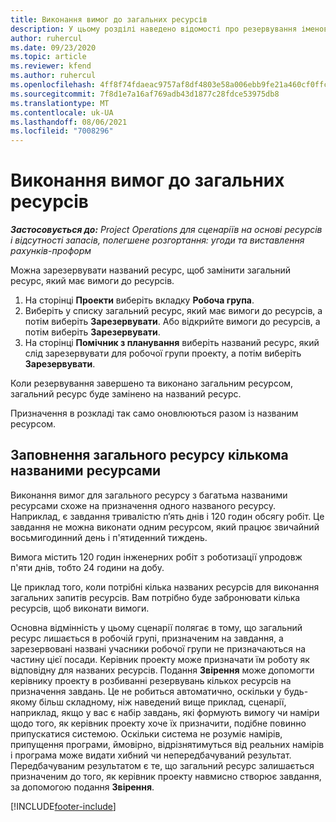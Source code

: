 ```yaml
---
title: Виконання вимог до загальних ресурсів
description: У цьому розділі наведено відомості про резервування іменованих ресурсів для загальних вимог до ресурсів.
author: ruhercul
ms.date: 09/23/2020
ms.topic: article
ms.reviewer: kfend
ms.author: ruhercul
ms.openlocfilehash: 4ff8f74fdaeac9757af8df4803e58a006ebb9fe21a460cf0ffcb35f1a4d6308f
ms.sourcegitcommit: 7f8d1e7a16af769adb43d1877c28fdce53975db8
ms.translationtype: MT
ms.contentlocale: uk-UA
ms.lasthandoff: 08/06/2021
ms.locfileid: "7008296"
---
```

# <a name="generic-resource-requirement-fulfillment"></a>Виконання вимог до загальних ресурсів

_**Застосовується до:** Project Operations для сценаріїв на основі ресурсів і відсутності запасів, полегшене розгортання: угоди та виставлення рахунків-проформ_

Можна зарезервувати названий ресурс, щоб замінити загальний ресурс, який має вимоги до ресурсів.

1. На сторінці **Проекти** виберіть вкладку **Робоча група**.
2. Виберіть у списку загальний ресурс, який має вимоги до ресурсів, а потім виберіть **Зарезервувати**. Або відкрийте вимоги до ресурсів, а потім виберіть **Зарезервувати**.
3. На сторінці **Помічник з планування** виберіть названий ресурс, який слід зарезервувати для робочої групи проекту, а потім виберіть **Зарезервувати**.

Коли резервування завершено та виконано загальним ресурсом, загальний ресурс буде замінено на названий ресурс.

Призначення в розкладі так само оновлюються разом із названим ресурсом.

## <a name="fulfill-a-generic-resource-with-multiple-named-resources"></a>Заповнення загального ресурсу кількома названими ресурсами
Виконання вимог для загального ресурсу з багатьма названими ресурсами схоже на призначення одного названого ресурсу. Наприклад, є завдання тривалістю п’ять днів і 120 годин обсягу робіт. Це завдання не можна виконати одним ресурсом, який працює звичайний восьмигодинний день і п'ятиденний тиждень. 

Вимога містить 120 годин інженерних робіт з роботизації упродовж п'яти днів, тобто 24 години на добу.

Це приклад того, коли потрібні кілька названих ресурсів для виконання загальних запитів ресурсів. Вам потрібно буде забронювати кілька ресурсів, щоб виконати вимоги.

Основна відмінність у цьому сценарії полягає в тому, що загальний ресурс лишається в робочій групі, призначеним на завдання, а зарезервовані названі учасники робочої групи не призначаються на частину цієї посади. Керівник проекту може призначати їм роботу як відповідну для названих ресурсів. Подання **Звірення** може допомогти керівнику проекту в розбиванні резервувань кількох ресурсів на призначення завдань. Це не робиться автоматично, оскільки у будь-якому більш складному, ніж наведений вище приклад, сценарії, наприклад, якщо у вас є набір завдань, які формують вимогу чи наміри щодо того, як керівник проекту хоче їх призначити, подібне повинно припускатися системою. Оскільки система не розуміє намірів, припущення програми, ймовірно, відрізнятимуться від реальних намірів і програма може видати хибний чи непередбачуваний результат. Передбачуваним результатом є те, що загальний ресурс залишається призначеним до того, як керівник проекту навмисно створює завдання, за допомогою подання **Звірення**.




[!INCLUDE[footer-include](../includes/footer-banner.md)]